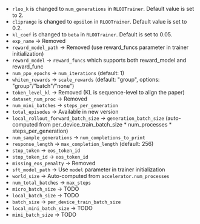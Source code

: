 - `rloo_k` is changed to `num_generations` in `RLOOTrainer`. Default value is set to 2.
- `cliprange` is changed to `epsilon` in `RLOOTrainer`. Default value is set to 0.2.
- `kl_coef` is changed to `beta` in `RLOOTrainer`. Default is set to 0.05. 
- `exp_name` → Removed 
- `reward_model_path` → Removed (use reward_funcs parameter in trainer initialization)
- `reward_model` → `reward_funcs` which supports both reward_model and reward_func
- `num_ppo_epochs` → `num_iterations` (default: 1)
- `whiten_rewards` → `scale_rewards` (default: "group", options: "group"/"batch"/"none")
- `token_level_kl` → Removed (KL is sequence-level to align the paper)
- `dataset_num_proc` → Removed 
- `num_mini_batches` → `steps_per_generation`
- `total_episodes` → Available in new version
- `local_rollout_forward_batch_size` → `generation_batch_size` (auto-computed from per_device_train_batch_size * num_processes * steps_per_generation)
- `num_sample_generations` → `num_completions_to_print`
- `response_length` → `max_completion_length` (default: 256)
- `stop_token` → `eos_token_id` 
- `stop_token_id` → `eos_token_id`
- `missing_eos_penalty` → Removed 
- `sft_model_path` → Use `model` parameter in trainer initialization
- `world_size` → Auto-computed from `accelerator.num_processes`
- `num_total_batches` → `max_steps`
- `micro_batch_size` → TODO
- `local_batch_size` → TODO
- `batch_size` → `per_device_train_batch_size`
- `local_mini_batch_size` → TODO
- `mini_batch_size` → TODO